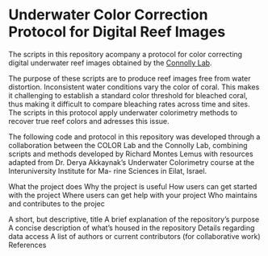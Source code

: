 # Underwater Color Correction Protocol for Digital Reef Images

The scripts in this repository acompany a protocol for color correcting digital underwater reef images obtained by the [Connolly Lab](https://striresearch.si.edu/connolly-lab/). 

The purpose of these scripts are to produce reef images free from water distortion. Inconsistent water conditions vary the color of coral. This makes it challenging to establish a standard color threshold for bleached coral, thus making it difficult to compare bleaching rates across time and sites. The scripts in this protocol apply underwater colorimetry methods to recover true reef colors and adresses this issue. 



The following code and protocol in this repository was developed through a collaboration between the COLOR Lab and the Connolly
Lab, combining scripts and methods developed by Richard Montes Lemus with resources adapted
from Dr. Derya Akkaynak’s Underwater Colorimetry course at the Interuniversity Institute for Ma-
rine Sciences in Eilat, Israel. 

What the project does
Why the project is useful
How users can get started with the project
Where users can get help with your project
Who maintains and contributes to the projec

A short, but descriptive, title
A brief explanation of the repository’s purpose
A concise description of what’s housed in the repository
Details regarding data access
A list of authors or current contributors (for collaborative work)
References
